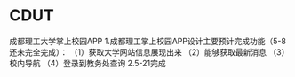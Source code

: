 # CDUT
成都理工大学掌上校园APP
1.成都理工掌上校园APP设计主要预计完成功能（5-8还未完全完成）：
（1）获取大学网站信息展现出来
（2）能够获取最新消息
（3）校内导航
（4）登录到教务处查询
2.5-21完成
